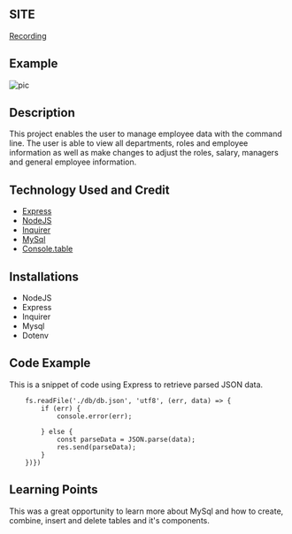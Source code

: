 ## SITE

[Recording]()

## Example

![pic](./public/assets/Screenshot%202023-04-27%20at%204.59.49%20PM.png)

## Description

This project enables the user to manage employee data with the command line. The user is able to view all departments, roles and employee information as well as make changes to adjust the roles, salary, managers and general employee information.

## Technology Used and Credit

-   [Express]('https://expressjs.com/')
-   [NodeJS]('https://nodejs.org/en')
-   [Inquirer]('https://www.npmjs.com/package/inquirer')
-   [MySql]('https://dev.mysql.com/doc/refman/8.0/en/')
-   [Console.table]('https://www.npmjs.com/package/console.table')

## Installations

-   NodeJS
-   Express
-   Inquirer
-   Mysql
-   Dotenv

## Code Example

This is a snippet of code using Express to retrieve parsed JSON data.

```app.get('/api/notes', (req, res) => {
    fs.readFile('./db/db.json', 'utf8', (err, data) => {
        if (err) {
            console.error(err);

        } else {
            const parseData = JSON.parse(data);
            res.send(parseData);
        }
    })})

```

## Learning Points

This was a great opportunity to learn more about MySql and how to create, combine, insert and delete tables and it's components.
